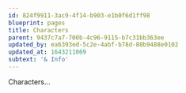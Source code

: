 ```yaml
---
id: 824f9911-3ac9-4f14-b903-e1b0f6d1ff98
blueprint: pages
title: Characters
parent: 9437c7a7-700b-4c96-9115-b7c31bb363ee
updated_by: ea6393ed-5c2e-4abf-b78d-80b9488e0102
updated_at: 1643211069
subtext: '& Info'
---
```

Characters...